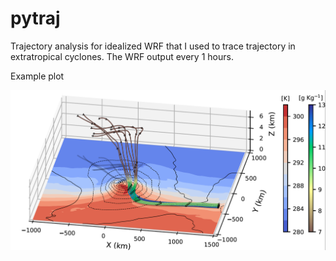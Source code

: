 # pytraj

Trajectory analysis for idealized WRF that I used to trace trajectory in extratropical cyclones. The WRF output every 1 hours. 

Example plot

<img src="https://github.com/haibuihoang/pytraj/blob/main/example.png?raw=true" width="600">

